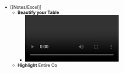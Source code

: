 - [[Notes/Excel]]
	- **Beautify your Table**
		- ![ExelTableDesign.mp4](../assets/ExelTableDesign_1718806958308_0.mp4)
	- **Highlight** Entire Co